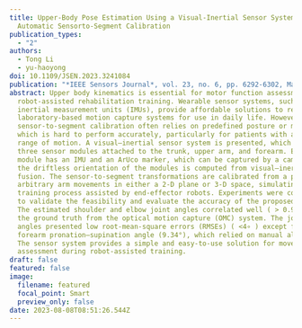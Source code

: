 ```yaml
---
title: Upper-Body Pose Estimation Using a Visual-Inertial Sensor System with
  Automatic Sensorto-Segment Calibration
publication_types:
  - "2"
authors:
  - Tong Li
  - yu-haoyong
doi: 10.1109/JSEN.2023.3241084
publication: "*IEEE Sensors Journal*, vol. 23, no. 6, pp. 6292-6302, Mar"
abstract: Upper body kinematics is essential for motor function assessment and
  robot-assisted rehabilitation training. Wearable sensor systems, such as
  inertial measurement units (IMUs), provide affordable solutions to replace
  laboratory-based motion capture systems for use in daily life. However, the
  sensor-to-segment calibration often relies on predefined posture or movements,
  which is hard to perform accurately, particularly for patients with a limited
  range of motion. A visual–inertial sensor system is presented, which includes
  three sensor modules attached to the trunk, upper arm, and forearm. Each
  module has an IMU and an ArUco marker, which can be captured by a camera and
  the driftless orientation of the modules is computed from visual–inertial
  fusion. The sensor-to-segment transformations are calibrated from a period of
  arbitrary arm movements in either a 2-D plane or 3-D space, simulating the
  training process assisted by end-effector robots. Experiments were conducted
  to validate the feasibility and evaluate the accuracy of the proposed method.
  The estimated shoulder and elbow joint angles correlated well ( > 0.986) with
  the ground truth from the optical motion capture (OMC) system. The joint
  angles presented low root-mean-square errors (RMSEs) ( <4∘ ) except for the
  forearm pronation–supination angle (9.34°), which relied on manual alignment.
  The sensor system provides a simple and easy-to-use solution for movement
  assessment during robot-assisted training.
draft: false
featured: false
image:
  filename: featured
  focal_point: Smart
  preview_only: false
date: 2023-08-08T08:51:26.544Z
---
```

